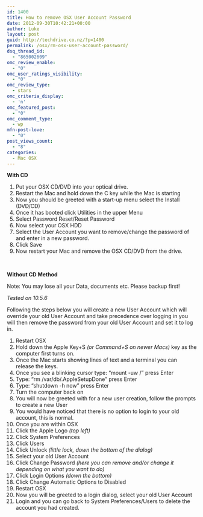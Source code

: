 ```yaml
---
id: 1400
title: How to remove OSX User Account Password
date: 2012-09-30T10:42:21+00:00
author: Luke
layout: post
guid: http://techdrive.co.nz/?p=1400
permalink: /osx/rm-osx-user-account-password/
dsq_thread_id:
  - "865002609"
omc_review_enable:
  - "0"
omc_user_ratings_visibility:
  - "0"
omc_review_type:
  - stars
omc_criteria_display:
  - 'n'
omc_featured_post:
  - "0"
omc_comment_type:
  - wp
mfn-post-love:
  - "0"
post_views_count:
  - "8"
categories:
  - Mac OSX
---
```

**With CD**

<ol start="1">
  <li>
    Put your OSX CD/DVD into your optical drive.
  </li>
  <li>
    Restart the Mac and hold down the C key while the Mac is starting
  </li>
  <li>
    Now you should be greeted with a start-up menu select the Install (DVD/CD)
  </li>
  <li>
    Once it has booted click Utilities in the upper Menu
  </li>
  <li>
    Select Password Reset/Reset Password
  </li>
  <li>
    Now select your OSX HDD
  </li>
  <li>
    Select the User Account you want to remove/change the password of and enter in a new password.
  </li>
  <li>
    Click Save
  </li>
  <li>
    Now restart your Mac and remove the OSX CD/DVD from the drive.
  </li>
</ol>

&nbsp;

**Without CD Method**

Note: You may lose all your Data, documents etc. Please backup first!

_Tested on 10.5.6_

Following the steps below you will create a new User Account which will override your old User Account and take precedence over logging in you will then remove the password from your old User Account and set it to log in.

<ol start="1">
  <li>
    Restart OSX
  </li>
  <li>
    Hold down the Apple Key+S <em>(or Command+S on newer Macs)</em> key as the computer first turns on.
  </li>
  <li>
    Once the Mac starts showing lines of text and a terminal you can release the keys.
  </li>
  <li>
    Once you see a blinking cursor type: “mount -uw /” press Enter
  </li>
  <li>
    Type: “rm /var/db/.AppleSetupDone” press Enter
  </li>
  <li>
    Type: “shutdown -h now” press Enter
  </li>
  <li>
    Turn the computer back on
  </li>
  <li>
    You will now be greeted with for a new user creation, follow the prompts to create a new User
  </li>
  <li>
    You would have noticed that there is no option to login to your old account, this is normal.
  </li>
  <li>
    Once you are within OSX
  </li>
  <li>
    Click the Apple Logo<em> (top left)</em>
  </li>
  <li>
    Click System Preferences
  </li>
  <li>
    Click Users
  </li>
  <li>
    Click Unlock <em>(little lock, down the bottom of the dialog)</em>
  </li>
  <li>
    Select your old User Account
  </li>
  <li>
    Click Change Password <em>(here you can remove and/or change it depending on what you want to do)</em>
  </li>
  <li>
    Click Login Options <em>(down the bottom)</em>
  </li>
  <li>
    Click Change Automatic Options to Disabled
  </li>
  <li>
    Restart OSX
  </li>
  <li>
    Now you will be greeted to a login dialog, select your old User Account
  </li>
  <li>
    Login and you can go back to System Preferences/Users to delete the account you had created.
  </li>
</ol>